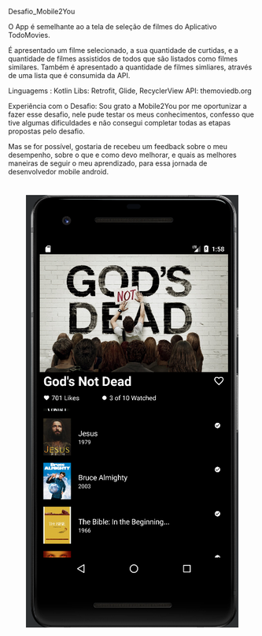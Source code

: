 Desafio_Mobile2You

O App é semelhante ao a tela de seleção de filmes do Aplicativo TodoMovies.

É apresentado um filme selecionado, a sua quantidade de curtidas, e a quantidade de filmes assistidos de todos que são listados como filmes similares.
Também é apresentado a quantidade de filmes simliares, através de uma lista que é consumida da API.

Linguagems : Kotlin
Libs: Retrofit, Glide, RecyclerView
API: themoviedb.org



Experiência com o Desafio: Sou grato a Mobile2You por me oportunizar a fazer esse desafio, nele pude testar os meus conhecimentos, confesso que tive algumas dificuldades e não consegui completar todas as etapas propostas pelo desafio.

Mas se for possível, gostaria de recebeu um feedback sobre o meu desempenho, sobre o que e como devo melhorar, e quais as melhores maneiras de seguir o meu aprendizado, para essa jornada de desenvolvedor mobile android.


<h1 align="center">
<img alt="Movie" title="#Movie" src="./app/src/main/res/drawable/app_image.png">


